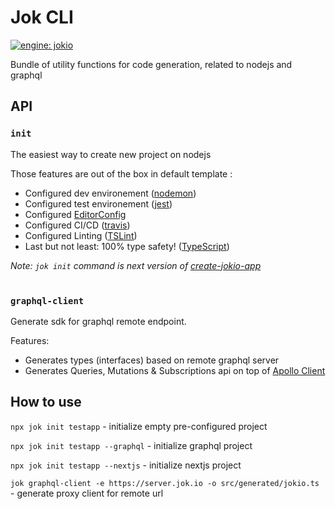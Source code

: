 
# Jok CLI 
[![engine: jokio](https://img.shields.io/badge/engine-%F0%9F%83%8F%20jok-44cc11.svg)](https://github.com/jokio/jok-cli)


Bundle of utility functions for code generation, related to nodejs and graphql

## API

### `init`
The easiest way to create new project on nodejs

Those features are out of the box in default template :

* Configured dev environement ([nodemon](https://github.com/remy/nodemon))
* Configured test environement ([jest](https://github.com/facebook/jest))
* Configured [EditorConfig](https://github.com/editorconfig/editorconfig)
* Configured CI/CD ([travis](http://travis-ci.org))
* Configured Linting ([TSLint](https://github.com/palantir/tslint))
* Last but not least: 100% type safety! ([TypeScript](https://github.com/Microsoft/TypeScript))

_Note: `jok init` command is next version of [create-jokio-app](https://github.com/apollographql/create-jokio-app)_
<br/>
<br/>

### `graphql-client`
Generate sdk for graphql remote endpoint.

Features:
* Generates types (interfaces) based on remote graphql server
* Generates Queries, Mutations & Subscriptions api on top of [Apollo Client](https://github.com/apollographql/apollo-client)


## How to use

`npx jok init testapp` - initialize empty pre-configured project

`npx jok init testapp --graphql` - initialize graphql project

`npx jok init testapp --nextjs` - initialize nextjs project

`jok graphql-client -e https://server.jok.io -o src/generated/jokio.ts` - generate proxy client for remote url
